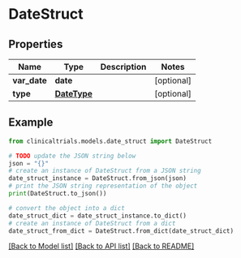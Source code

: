 # DateStruct


## Properties

Name | Type | Description | Notes
------------ | ------------- | ------------- | -------------
**var_date** | **date** |  | [optional] 
**type** | [**DateType**](DateType.md) |  | [optional] 

## Example

```python
from clinicaltrials.models.date_struct import DateStruct

# TODO update the JSON string below
json = "{}"
# create an instance of DateStruct from a JSON string
date_struct_instance = DateStruct.from_json(json)
# print the JSON string representation of the object
print(DateStruct.to_json())

# convert the object into a dict
date_struct_dict = date_struct_instance.to_dict()
# create an instance of DateStruct from a dict
date_struct_from_dict = DateStruct.from_dict(date_struct_dict)
```
[[Back to Model list]](../README.md#documentation-for-models) [[Back to API list]](../README.md#documentation-for-api-endpoints) [[Back to README]](../README.md)


